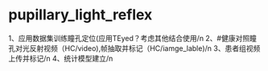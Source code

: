 # pupillary_light_reflex
1、应用数据集训练瞳孔定位(应用TEyed？考虑其他结合使用/n
2、#健康对照瞳孔对光反射视频（HC/video),帧抽取并标记（HC/iamge_lable)/n
3、患者组视频上传并标记/n
4、统计模型建立/n
